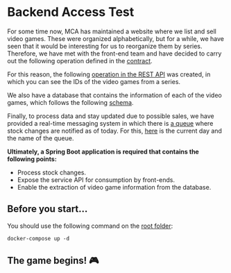 # Backend Access Test
For some time now, MCA has maintained a website where we list and sell video games. These were organized alphabetically, but for a while, we have seen that it would be interesting for us to reorganize them by series. Therefore, we have met with the front-end team and have decided to carry out the following operation defined in the [contract](../src/main/resources/api/videoGames.yaml).

For this reason, the following [operation in the REST API](../src/main/resources/gameSagaApi.yaml) was created, in which you can see the IDs of the video games from a series.

We also have a database that contains the information of each of the video games, which follows the following [schema](../src/main/resources/schema.sql).

Finally, to process data and stay updated due to possible sales, we have provided a real-time messaging system in which there is [a queue](../src/main/resources/application.properties) where stock changes are notified as of today. For this, [here](../src/main/resources/schema.sql) is the current day and the name of the queue.

**Ultimately, a Spring Boot application is required that contains the following points:**

- Process stock changes.
- Expose the service API for consumption by front-ends.
- Enable the extraction of video game information from the database.

## Before you start...
You should use the following command on the [root folder](../docker-compose.yml):

`docker-compose up -d`

## The game begins! 🎮
